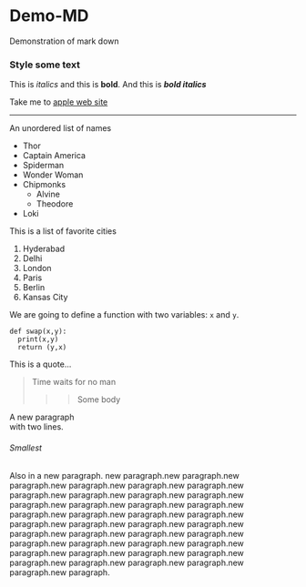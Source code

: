 # Demo-MD
Demonstration of mark down
### Style some text
This is *italics* and this is __bold__.
And this is ***bold italics***

Take me to [apple web site](www.apple.com)

---

An unordered list of names
* Thor
* Captain America
* Spiderman
* Wonder Woman
* Chipmonks
  * Alvine
  * Theodore
* Loki

This is a list of favorite cities
1. Hyderabad
3. Delhi
  1. London
  4. Paris
11. Berlin
10. Kansas City

We are going to define a function with two variables: `x` and `y`.
```
def swap(x,y):
  print(x,y)
  return (y,x)
```


This is a quote...
> Time waits for no man
>>> Some body


A new paragraph<br>with two lines.

###### Smallest
Also in a new paragraph. new paragraph.new paragraph.new paragraph.new paragraph.new paragraph.new paragraph.new paragraph.new paragraph.new paragraph.new paragraph.new paragraph.new paragraph.new paragraph.new paragraph.new paragraph.new paragraph.new paragraph.new paragraph.new paragraph.new paragraph.new paragraph.new paragraph.new paragraph.new paragraph.new paragraph.new paragraph.new paragraph.new paragraph.new paragraph.new paragraph.new paragraph.new paragraph.new paragraph.new paragraph.new paragraph.new paragraph.new paragraph.new paragraph.new paragraph.new paragraph.
